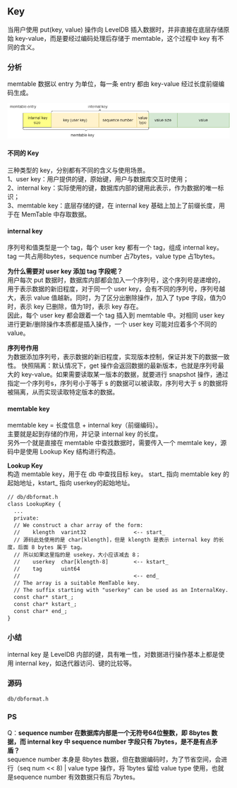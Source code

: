 ## Key

当用户使用 put(key, value) 操作向 LevelDB 插入数据时，并非直接在底层存储原始 key-value，而是要经过编码处理后存储于 memtable，这个过程中 key 有不同的含义。

### 分析
memtable 数据以 entry 为单位，每一条 entry 都由 key-value 经过长度前缀编码生成。   

![memtable entry](../img/memEntry.png "memtable entry")
#### 不同的 Key
三种类型的 key，分别都有不同的含义与使用场景。   
1、user key：用户提供的键，原始键，用户与数据库交互时使用；   
2、internal key：实际使用的键，数据库内部的键用此表示，作为数据的唯一标识；    
3、memtable key：底层存储的键，在 internal key 基础上加上了前缀长度，用于在 MemTable 中存取数据。

#### internal key    
序列号和值类型是一个 tag，每个 user key 都有一个 tag，组成 internal key。tag 一共占用8bytes，sequence number 占7bytes，value type 占1bytes。

**为什么需要对 user key 添加 tag 字段呢？**     
用户每次 put 数据时，数据库内部都会加入一个序列号，这个序列号是递增的，用于表示数据的新旧程度，对于同一个 user key，会有不同的序列号，序列号越大，表示 value 值越新。同时，为了区分出删除操作，加入了 type 字段，值为0时，表示 key 已删除，值为1时，表示 key 存在。   
因此，每个 user key 都会跟着一个 tag 插入到 memtable 中。对相同 user key 进行更新/删除操作本质都是插入操作，一个 user key 可能对应着多个不同的 value。   

**序列号作用**   
为数据添加序列号，表示数据的新旧程度，实现版本控制，保证并发下的数据一致性。
快照隔离：默认情况下，get 操作会返回数据的最新版本，也就是序列号最大的 key-value。如果需要读取某一版本的数据，就要进行 snapshot 操作，通过指定一个序列号s，序列号小于等于 s 的数据可以被读取，序列号大于 s 的数据将被隔离，从而实现读取特定版本的数据。

#### memtable key
memtable key = 长度信息 + internal key（前缀编码）。     
主要就是起到存储的作用，并记录 internal key 的长度。    
另外一个就是直接在 memtable 中查找数据时，需要传入一个 memtale key，源码中是使用 Lookup Key 结构进行构造。

**Lookup Key**    
构造 memtable key，用于在 db 中查找目标 key。
start_ 指向 memtable key 的起始地址，kstart_ 指向 userkey的起始地址。
```
// db/dbformat.h
class LookupKey {
  ...
  private:
  // We construct a char array of the form:
  //    klength  varint32               <-- start_
  // 源码此处使用的是 char[klength]，但是 klength 是表示 internal key 的长度，后面 8 bytes 属于 tag。
  // 所以如果这里指的是 usekey，大小应该减去 8；  
  //    userkey  char[klength-8]        <-- kstart_
  //    tag      uint64
  //                                    <-- end_
  // The array is a suitable MemTable key.
  // The suffix starting with "userkey" can be used as an InternalKey.
  const char* start_;
  const char* kstart_;
  const char* end_;
}
```

### 小结
internal key 是 LevelDB 内部的键，具有唯一性，对数据进行操作基本上都是使用 internal key，如迭代器访问、键的比较等。

### 源码
```
db/dbformat.h
```

### PS
Q：**sequence number 在数据库内部是一个无符号64位整数，即 8bytes 数据，而 internal key 中 sequence number 字段只有 7bytes，是不是有点矛盾？**   
sequence number 本身是 8bytes 数据，但在数据编码时，为了节省空间，会进行（seq num << 8) | value type 操作，将 1bytes 留给 value type 使用，也就是sequence number 有效数据只有后 7bytes。